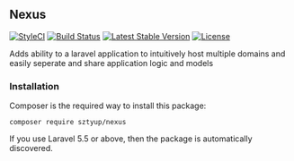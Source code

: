 ## Nexus

[![StyleCI](https://styleci.io/repos/112213317/shield?branch=master)](https://styleci.io/repos/112213317)
[![Build Status](https://travis-ci.org/sztyup/nexus.svg?branch=master)](https://travis-ci.org/sztyup/nexus)
[![Latest Stable Version](https://poser.pugx.org/sztyup/nexus/v/stable)](https://packagist.org/packages/sztyup/nexus)
[![License](https://poser.pugx.org/sztyup/nexus/license)](https://packagist.org/packages/sztyup/nexus)

Adds ability to a laravel application to intuitively host multiple domains
and easily seperate and share application logic and models 

### Installation

Composer is the required way to install this package: 

    composer require sztyup/nexus
    
If you use Laravel 5.5 or above, then the package is automatically discovered.
